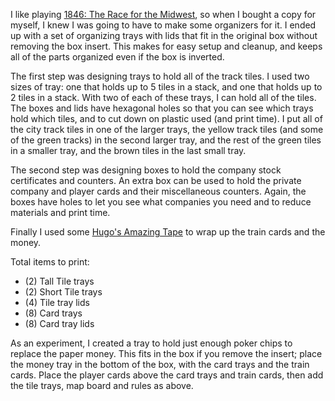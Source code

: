 I like playing [1846: The Race for the Midwest](https://boardgamegeek.com/boardgame/17405/1846-race-midwest), so when I bought a copy for myself, I knew I was going to have to make some organizers for it. I ended up with a set of organizing trays with lids that fit in the original box without removing the box insert. This makes for easy setup and cleanup, and keeps all of the parts organized even if the box is inverted.

The first step was designing trays to hold all of the track tiles. I used two sizes of tray: one that holds up to 5 tiles in a stack, and one that holds up to 2 tiles in a stack. With two of each of these trays, I can hold all of the tiles. The boxes and lids have hexagonal holes so that you can see which trays hold which tiles, and to cut down on plastic used (and print time). I put all of the city track tiles in one of the larger trays, the yellow track tiles (and some of the green tracks) in the second larger tray, and the rest of the green tiles in a smaller tray, and the brown tiles in the last small tray.

The second step was designing boxes to hold the company stock certificates and counters. An extra box can be used to hold the private company and player cards and their miscellaneous counters. Again, the boxes have holes to let you see what companies you need and to reduce materials and print time.

Finally I used some [Hugo's Amazing Tape](https://www.amazingtape.com/) to wrap up the train cards and the money.

Total items to print:

* (2) Tall Tile trays
* (2) Short Tile trays
* (4) Tile tray lids
* (8) Card trays
* (8) Card tray lids

As an experiment, I created a tray to hold just enough poker chips to replace the paper money. This fits in the box if you remove the insert; place the money tray in the bottom of the box, with the card trays and the train cards. Place the player cards above the card trays and train cards, then add the tile trays, map board and rules as above.
